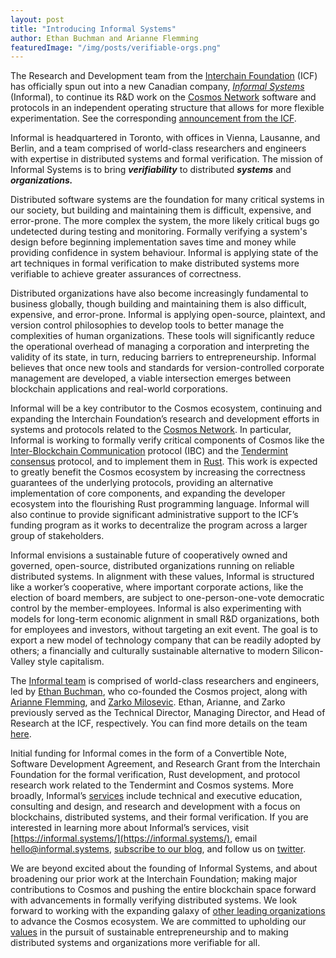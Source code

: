 ```yaml
---
layout: post
title: "Introducing Informal Systems"
author: Ethan Buchman and Arianne Flemming
featuredImage: "/img/posts/verifiable-orgs.png"
---
```


The Research and Development team from the [Interchain Foundation](https://interchain.io/) (ICF) has officially spun out into a new Canadian company, *[Informal Systems](https://informal.systems/)* (Informal), to continue its R&D work on the [Cosmos Network](https://cosmos.network) software and protocols in an independent operating structure that allows for more flexible experimentation. See the corresponding [announcement from the ICF](https://medium.com/@interchain_io/past-present-future-icf-r-and-d-introducing-informal-systems-e50d14383f05).

Informal is headquartered in Toronto, with offices in Vienna, Lausanne, and Berlin, and a team comprised of world-class researchers and engineers with expertise in distributed systems and formal verification. The mission of Informal Systems is to bring ***verifiability*** to distributed ***systems*** and ***organizations.***

Distributed software systems are the foundation for many critical systems in our society, but building and maintaining them is difficult, expensive, and error-prone. The more complex the system, the more likely critical bugs go undetected during testing and monitoring. Formally verifying a system's design before beginning implementation saves time and money while providing confidence in system behaviour. Informal is applying state of the art techniques in formal verification to make distributed systems more verifiable to achieve greater assurances of correctness.

Distributed organizations have also become increasingly fundamental to business globally, though building and maintaining them is also difficult, expensive, and error-prone. Informal is applying open-source, plaintext, and version control philosophies to develop tools to better manage the complexities of human organizations. These tools will significantly reduce the operational overhead of managing a corporation and interpreting the validity of its state, in turn, reducing barriers to entrepreneurship. Informal believes that once new tools and standards for version-controlled corporate management are developed, a viable intersection emerges between blockchain applications and real-world corporations.

Informal will be a key contributor to the Cosmos ecosystem, continuing and expanding the Interchain Foundation’s research and development efforts in systems and protocols related to the [Cosmos Network](https://cosmos.network/). In particular, Informal is working to formally verify critical components of Cosmos like the [Inter-Blockchain Communication](https://cosmos.network/ibc/) protocol (IBC) and the [Tendermint consensus](https://arxiv.org/abs/1807.04938) protocol, and to implement them in [Rust](https://www.rust-lang.org/). This work is expected to greatly benefit the Cosmos ecosystem by increasing the correctness guarantees of the underlying protocols, providing an alternative implementation of core components, and expanding the developer ecosystem into the flourishing Rust programming language. Informal will also continue to provide significant administrative support to the ICF’s funding program as it works to decentralize the program across a larger group of stakeholders.

Informal envisions a sustainable future of cooperatively owned and governed, open-source, distributed organizations running on reliable distributed systems. In alignment with these values, Informal is structured like a worker’s cooperative, where important corporate actions, like the election of board members, are subject to one-person-one-vote democratic control by the member-employees. Informal is also experimenting with models for long-term economic alignment in small R&D organizations, both for employees and investors, without targeting an exit event. The goal is to export a new model of technology company that can be readily adopted by others; a financially and culturally sustainable alternative to modern Silicon-Valley style capitalism.

The [Informal team](https://informal.systems/team/) is comprised of world-class researchers and engineers, led by [Ethan Buchman](https://twitter.com/buchmanster), who co-founded the Cosmos project, along with [Arianne Flemming](https://www.linkedin.com/in/arianneflemming/), and [Zarko Milosevic](https://scholar.google.com/citations?user=z17uKQIAAAAJ&hl=en). Ethan, Arianne, and Zarko previously served as the Technical Director, Managing Director, and Head of Research at the ICF, respectively. You can find more details on the team [here](https://informal.systems/team/).

Initial funding for Informal comes in the form of a Convertible Note, Software Development Agreement, and Research Grant from the Interchain Foundation for the formal verification, Rust development, and protocol research work related to the Tendermint and Cosmos systems. More broadly, Informal’s [services](https://informal.systems/services/) include technical and executive education, consulting and design, and research and development with a focus on blockchains, distributed systems, and their formal verification. If you are interested in learning more about Informal’s services, visit [https://informal.systems/](https://informal.systems/), email hello@informal.systems, [subscribe to our blog](https://informal.systems/index.html#newsletter), and follow us on [twitter](https://twitter.com/informalinc).

We are beyond excited about the founding of Informal Systems, and about broadening our prior work at the Interchain Foundation; making major contributions to Cosmos and pushing the entire blockchain space forward with advancements in formally verifying distributed systems. We look forward to working with the expanding galaxy of [other leading organizations](https://medium.com/@interchain_io/highlighting-organizations-in-the-cosmos-ecosystem-e55c39e262d7) to advance the Cosmos ecosystem. We are committed to upholding our [values](https://informal.systems/about/#our-values) in the pursuit of sustainable entrepreneurship and to making distributed systems and organizations more verifiable for all.
